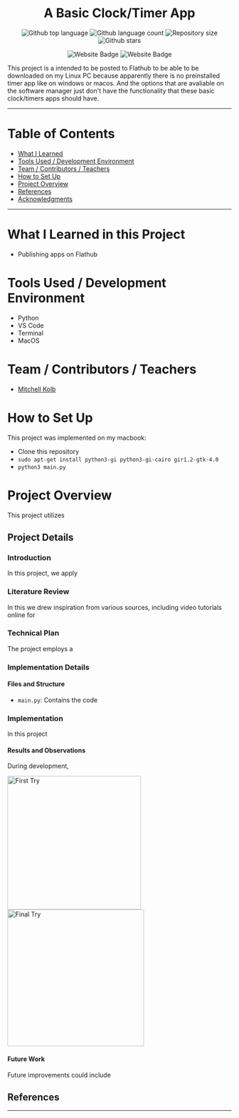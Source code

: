 
<h1 align="center">A Basic Clock/Timer App</h1>

<p align="center">
  <img alt="Github top language" src="https://img.shields.io/github/languages/top/mitchellkolb/clock-timer?color=3776AB">

  <img alt="Github language count" src="https://img.shields.io/github/languages/count/mitchellkolb/clock-timer?color=3776AB">

  <img alt="Repository size" src="https://img.shields.io/github/repo-size/mitchellkolb/clock-timer?color=3776AB">

  <img alt="Github stars" src="https://img.shields.io/github/stars/mitchellkolb/clock-timer?color=3776AB" />
</p>

<p align="center">
<img
    src="https://img.shields.io/badge/Python-3776AB?style=for-the-badge&logo=Python&logoColor=white"
    alt="Website Badge" />
<img
    src="https://img.shields.io/badge/Windows-0078D6?style=for-the-badge&logo=Windows 10&logoColor=white"
    alt="Website Badge" />
</p>

This project is a intended to be posted to Flathub to be able to be downloaded on my Linux PC because apparently there is no preinstalled timer app like on windows or macos. And the options that are avaliable on the software manager just don't have the functionality that these basic clock/timers apps should have.

---


# Table of Contents
- [What I Learned](#what-i-learned-in-this-project)
- [Tools Used / Development Environment](#tools-used--development-environment)
- [Team / Contributors / Teachers](#team--contributors--teachers)
- [How to Set Up](#how-to-set-up)
- [Project Overview](#project-overview)
- [References](#references)
- [Acknowledgments](#acknowledgments)

---

# What I Learned in this Project
- Publishing apps on Flathub



# Tools Used / Development Environment
- Python
- VS Code
- Terminal
- MacOS



# Team / Contributors / Teachers
- [Mitchell Kolb](https://github.com/mitchellkolb)





# How to Set Up
This project was implemented on my macbook:
- Clone this repository 
- `sudo apt-get install python3-gi python3-gi-cairo gir1.2-gtk-4.0`
- `python3 main.py`






# Project Overview
This project utilizes 



## Project Details

### Introduction
In this project, we apply 


### Literature Review
In this we drew inspiration from various sources, including video tutorials online for 


### Technical Plan
The project employs a 


### Implementation Details

#### Files and Structure
- `main.py`: Contains the code


### Implementation
In this project

#### Results and Observations
During development,
<p float="left">
  <img src="resources/image1.png" alt="First Try" width="300" />
  <img src="resources/image2.png" alt="Final Try" width="307" />
</p>

#### Future Work
Future improvements could include



## References



--- 
